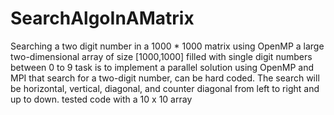 # SearchAlgoInAMatrix
Searching a two digit number in a 1000 * 1000 matrix using OpenMP 
a large two-dimensional array of size [1000,1000] filled with single digit numbers between 0 to 9
task is to implement a parallel solution using OpenMP and MPI that search for a two-digit number, can be hard coded. The search will be horizontal, vertical, diagonal, and counter diagonal from left to right and up to down.
tested code with a 10 x 10 array
